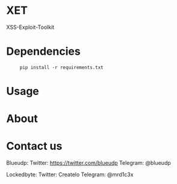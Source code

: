 # XET
XSS-Exploit-Toolkit

# Dependencies
         pip install -r requirements.txt
# Usage

# About

# Contact us
Blueudp:
    Twitter: https://twitter.com/blueudp
    Telegram: @blueudp
    
Lockedbyte:
    Twitter: Createlo
    Telegram: @mrd1c3x
